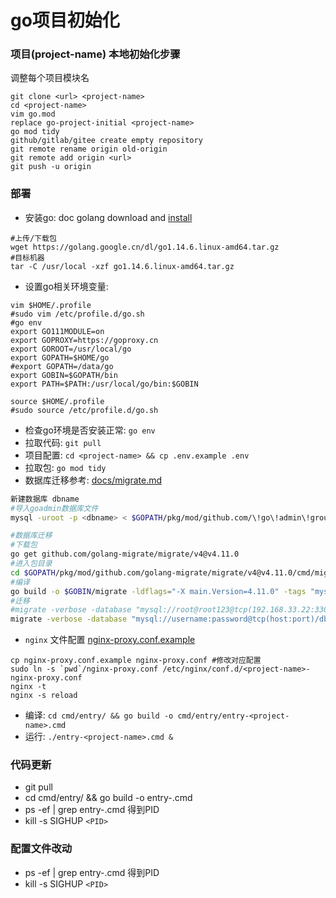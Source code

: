 # go项目初始化

### 项目(project-name) 本地初始化步骤

调整每个项目模块名

```
git clone <url> <project-name>
cd <project-name>
vim go.mod
replace go-project-initial <project-name>
go mod tidy
github/gitlab/gitee create empty repository
git remote rename origin old-origin
git remote add origin <url>
git push -u origin
```

### 部署
- 安装go: doc golang download and [install](https://golang.google.cn/doc/install)
```
#上传/下载包
wget https://golang.google.cn/dl/go1.14.6.linux-amd64.tar.gz
#目标机器
tar -C /usr/local -xzf go1.14.6.linux-amd64.tar.gz
```
- 设置go相关环境变量:
```
vim $HOME/.profile
#sudo vim /etc/profile.d/go.sh
#go env
export GO111MODULE=on 
export GOPROXY=https://goproxy.cn 
export GOROOT=/usr/local/go 
export GOPATH=$HOME/go
#export GOPATH=/data/go
export GOBIN=$GOPATH/bin
export PATH=$PATH:/usr/local/go/bin:$GOBIN

source $HOME/.profile
#sudo source /etc/profile.d/go.sh
``` 
- 检查go环境是否安装正常: `go env`
- 拉取代码: `git pull`
- 项目配置: `cd <project-name> && cp .env.example .env`
- 拉取包: `go mod tidy`
- 数据库迁移参考: [docs/migrate.md](docs/migrate.md)
```bash
新建数据库 dbname
#导入goadmin数据库文件
mysql -uroot -p <dbname> < $GOPATH/pkg/mod/github.com/\!go\!admin\!group/go-admin@v1.2.14/data/admin.sql

#数据库迁移
#下载包
go get github.com/golang-migrate/migrate/v4@v4.11.0
#进入包目录
cd $GOPATH/pkg/mod/github.com/golang-migrate/migrate/v4@v4.11.0/cmd/migrate/
#编译
go build -o $GOBIN/migrate -ldflags="-X main.Version=4.11.0" -tags "mysql file"
#迁移
#migrate -verbose -database "mysql://root@root123@tcp(192.168.33.22:3306)/staronline?charset=utf8mb4&parseTime=True&loc=Local" -path migrations up
migrate -verbose -database "mysql://username:password@tcp(host:port)/dbname?charset=utf8mb4&parseTime=True&loc=Local" -path migrations up

```
- `nginx` 文件配置 [nginx-proxy.conf.example](nginx-proxy.conf.example)
```
cp nginx-proxy.conf.example nginx-proxy.conf #修改对应配置
sudo ln -s `pwd`/nginx-proxy.conf /etc/nginx/conf.d/<project-name>-nginx-proxy.conf
nginx -t
nginx -s reload
```
- 编译: `cd cmd/entry/ && go build -o cmd/entry/entry-<project-name>.cmd`
- 运行: `./entry-<project-name>.cmd &`

### 代码更新
- git pull 
- cd cmd/entry/ && go build -o entry-<project-name>.cmd
- ps -ef | grep entry-<project-name>.cmd 得到PID
- kill -s SIGHUP `<PID>`

### 配置文件改动
- ps -ef | grep entry-<project-name>.cmd 得到PID
- kill -s SIGHUP `<PID>`
